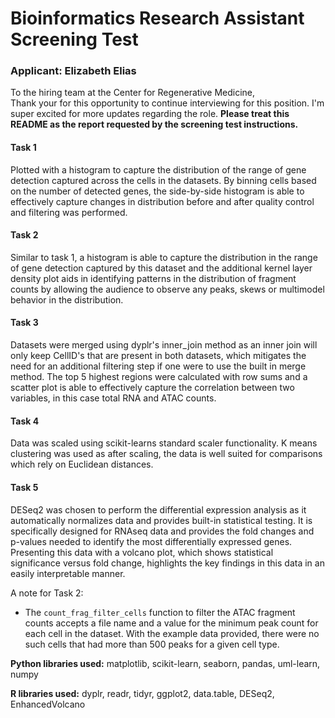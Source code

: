 <h1><strong>Bioinformatics Research Assistant Screening Test</strong></h1>
<h3>Applicant: Elizabeth Elias</h3>

<p>To the hiring team at the Center for Regenerative Medicine, <br>
Thank your for this opportunity to continue interviewing for this position. I'm super excited for more updates regarding the role. 
<strong>Please treat this README as the report requested by the screening test instructions.</strong>
<br> 
<h4>Task 1</h4>
Plotted with a histogram to capture the distribution of the range of gene detection captured
across the cells in the datasets. By binning cells based on the number of detected genes, 
the side-by-side histogram is able to effectively capture changes in distribution before and after
quality control and filtering was performed.
<h4>Task 2</h4>
Similar to task 1, a histogram is able to capture the distribution in the range of gene detection
captured by this dataset and the additional kernel layer density plot aids in identifying patterns
in the distribution of fragment counts by allowing the audience to observe any peaks, skews or 
multimodel behavior in the distribution. 
<h4>Task 3</h4>
Datasets were merged using dyplr's inner_join method as an inner join will only keep CellID's that are present
in both datasets, which mitigates the need for an additional filtering step if one were to use the built in merge
method. The top 5 highest regions were calculated with row sums and a scatter plot is able to effectively capture
the correlation between two variables, in this case total RNA and ATAC counts. 
<h4>Task 4</h4>
Data was scaled using scikit-learns standard scaler functionality. K means clustering was used as
after scaling, the data is well suited for comparisons which rely on Euclidean distances. 
<h4>Task 5</h4>
DESeq2 was chosen to perform the differential expression analysis as it automatically normalizes data
and provides built-in statistical testing. It is specifically designed for RNAseq data and provides the 
fold changes and p-values needed to identify the most differentially expressed genes. Presenting this data
with a volcano plot, which shows statistical significance versus fold change, highlights the key
findings in this data in an easily interpretable manner. 

<p>A note for Task 2: <ul>
<li>The <code>count_frag_filter_cells</code> function to filter the ATAC fragment counts accepts a file name
and a value for the minimum peak count for each cell in the dataset. With the example data provided, there
were no such cells that had more than 500 peaks for a given cell type. </li></ul> 

<p><strong>Python libraries used:</strong> matplotlib, scikit-learn, seaborn, pandas, uml-learn, numpy
<p><strong>R libraries used:</strong> dyplr, readr, tidyr, ggplot2, data.table, DESeq2, EnhancedVolcano
